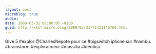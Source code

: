 ```yaml
---
layout: post
microblog: true
audio: 
date: 2009-03-31 02:00:00 +0200
guid: http://xtof.micro.blog/2009/03/31/t1423146760.html
---
```

Give 5 #explor @CharlesNepote pour ce #bigswitch iphone sur #nambu. #brainstorm #exploracoeur #massilia #identica
